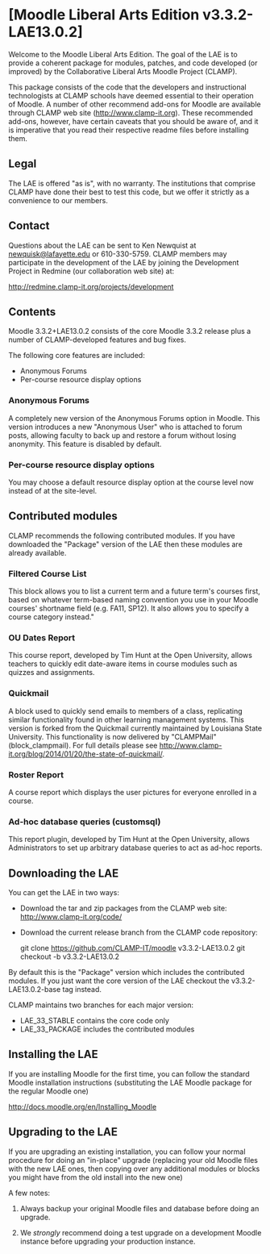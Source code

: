 # [Moodle Liberal Arts Edition v3.3.2-LAE13.0.2]

Welcome to the Moodle Liberal Arts Edition. The goal of the LAE is to provide a coherent package for modules, patches, and code developed (or improved) by the Collaborative Liberal Arts Moodle Project (CLAMP).

This package consists of the code that the developers and instructional technologists at CLAMP schools have deemed essential to their operation of Moodle. A number of other recommend add-ons for Moodle are available through CLAMP web site (<http://www.clamp-it.org>). These recommended add-ons,  however,  have certain caveats that you should be aware of, and it is imperative that you read their respective readme files before installing them.

## Legal

The LAE is offered "as is", with no warranty. The institutions that comprise CLAMP have done their best to test this code, but we offer it strictly as a convenience to our members.

## Contact

Questions about the LAE can be sent to Ken Newquist at <newquisk@lafayette.edu> or 610-330-5759. CLAMP members may participate in the development of the LAE by joining the Development Project in Redmine (our collaboration web site) at:

<http://redmine.clamp-it.org/projects/development>

## Contents

Moodle 3.3.2+LAE13.0.2 consists of the core Moodle 3.3.2 release plus a number of CLAMP-developed features and bug fixes.

The following core features are included:

* Anonymous Forums
* Per-course resource display options

### Anonymous Forums

A completely new version of the Anonymous Forums option in Moodle. This version introduces a new "Anonymous User" who is attached to forum posts, allowing faculty to back up and restore a forum without losing anonymity. This feature is disabled by default.

### Per-course resource display options

You may choose a default resource display option at the course level now instead of at the site-level.

## Contributed modules

CLAMP recommends the following contributed modules. If you have downloaded the "Package" version of the LAE then these modules are already available.

### Filtered Course List

This block allows you to list a current term and a future term's courses first, based on whatever term-based naming convention you use in your Moodle courses' shortname field (e.g. FA11, SP12). It also allows you to specify a course category instead."

### OU Dates Report

This course report, developed by Tim Hunt at the Open University, allows teachers to quickly edit date-aware items in course modules such as quizzes and assignments.

### Quickmail

A block used to quickly send emails to members of a class, replicating similar functionality found in other learning management systems. This version is forked from the Quickmail currently maintained by Louisiana State University. This functionality is now delivered by "CLAMPMail" (block_clampmail). For full details please see <http://www.clamp-it.org/blog/2014/01/20/the-state-of-quickmail/>.

### Roster Report

A course report which displays the user pictures for everyone enrolled in a course.

### Ad-hoc database queries (customsql)

This report plugin, developed by Tim Hunt at the Open University,  allows Administrators to set up arbitrary database queries to act as ad-hoc reports.

## Downloading the LAE

You can get the LAE in two ways:

* Download the tar and zip packages from the CLAMP web site: <http://www.clamp-it.org/code/>
* Download the current release branch from the CLAMP code repository:

    git clone https://github.com/CLAMP-IT/moodle v3.3.2-LAE13.0.2
    git checkout -b v3.3.2-LAE13.0.2

By default this is the "Package" version which includes the contributed modules. If you just want the core version of the LAE checkout the v3.3.2-LAE13.0.2-base tag instead.

CLAMP maintains two branches for each major version:

* LAE\_33\_STABLE contains the core code only
* LAE\_33\_PACKAGE includes the contributed modules

## Installing the LAE

If you are installing Moodle for the first time, you can follow the standard Moodle installation instructions (substituting the LAE Moodle package for the regular Moodle one)

<http://docs.moodle.org/en/Installing_Moodle>

## Upgrading to the LAE

If you are upgrading an existing installation, you can follow your normal procedure for doing an "in-place" upgrade (replacing your old Moodle files with the new LAE ones, then copying over any additional modules or blocks you might have from the old install into the new one)

A few notes:

1. Always backup your original Moodle files and database before doing an upgrade.

2. We *strongly* recommend doing a test upgrade on a development Moodle instance before upgrading your production instance.
